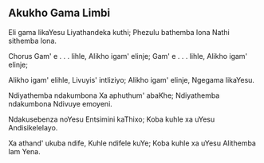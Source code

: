 ## Akukho Gama Limbi

Eli gama likaYesu Liyathandeka kuthi;
Phezulu bathemba lona Nathi sithemba lona.

Chorus
Gam' e . . . lihle, Alikho igam' elinje;
Gam' e . . . lihle, Alikho igam' elinje;

Alikho igam' elihle, Livuyis' intliziyo;
Alikho igam' elinje, Ngegama likaYesu.

Ndiyathemba ndakumbona Xa aphuthum' abaKhe;
Ndiyathemba ndakumbona Ndivuye emoyeni.

Ndakusebenza noYesu Entsimini kaThixo;
Koba kuhle xa uYesu Andisikelelayo.

Xa athand' ukuba ndife, Kuhle ndifele kuYe;
Koba kuhle xa uYesu Alithemba lam Yena.

